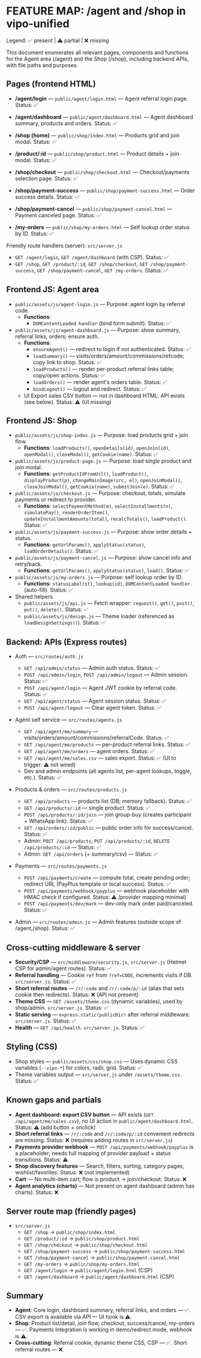 # FEATURE MAP: /agent and /shop in vipo-unified

Legend: ✅ present | ⚠️ partial | ❌ missing

This document enumerates all relevant pages, components and functions for the Agent area (/agent) and the Shop (/shop), including backend APIs, with file paths and purposes.

## Pages (frontend HTML)

- **/agent/login** — `public/agent/login.html` — Agent referral login page. Status: ✅
- **/agent/dashboard** — `public/agent/dashboard.html` — Agent dashboard summary, products and orders. Status: ✅

- **/shop (home)** — `public/shop/index.html` — Products grid and join modal. Status: ✅
- **/product/:id** — `public/shop/product.html` — Product details + join modal. Status: ✅
- **/shop/checkout** — `public/shop/checkout.html` — Checkout/payments selection page. Status: ✅
- **/shop/payment-success** — `public/shop/payment-success.html` — Order success details. Status: ✅
- **/shop/payment-cancel** — `public/shop/payment-cancel.html` — Payment canceled page. Status: ✅
- **/my-orders** — `public/shop/my-orders.html` — Self lookup order status by ID. Status: ✅

Friendly route handlers (server): `src/server.js`
- `GET /agent/login`, `GET /agent/dashboard` (with CSP). Status: ✅
- `GET /shop`, `GET /product/:id`, `GET /shop/checkout`, `GET /shop/payment-success`, `GET /shop/payment-cancel`, `GET /my-orders`. Status: ✅

## Frontend JS: Agent area

- `public/assets/js/agent-login.js` — Purpose: agent login by referral code.
  - **Functions**:
    - `DOMContentLoaded handler` (bind form submit). Status: ✅
- `public/assets/js/agent-dashboard.js` — Purpose: show summary, referral links, orders; ensure auth.
  - **Functions**:
    - `ensureAgent()` — redirect to login if not authenticated. Status: ✅
    - `loadSummary()` — visits/orders/amount/commissions/refcode; copy link to shop. Status: ✅
    - `loadProducts()` — render per-product referral links table; copy/open actions. Status: ✅
    - `loadOrders()` — render agent's orders table. Status: ✅
    - `bindLogout()` — logout and redirect. Status: ✅
  - UI Export sales CSV button — not in dashboard HTML. API exists (see below). Status: ⚠️ (UI missing)

## Frontend JS: Shop

- `public/assets/js/shop-index.js` — Purpose: load products grid + join flow.
  - **Functions**: `loadProducts()`, `openDetails(id)`, `openJoin(id)`, `openModal()`, `closeModal()`, `getCookie(name)`. Status: ✅
- `public/assets/js/product-page.js` — Purpose: load single product and join modal.
  - **Functions**: `getProductIdFromUrl()`, `loadProduct()`, `displayProduct(p)`, `changeMainImage(src, el)`, `openJoinModal()`, `closeJoinModal()`, `getCookie(name)`, `submitJoin(e)`. Status: ✅
- `public/assets/js/checkout.js` — Purpose: checkout, totals, simulate payments or redirect to provider.
  - **Functions**: `selectPaymentMethod(m)`, `selectInstallments(n)`, `simulatePay()`, `renderOrderItem()`, `updateInstallmentAmounts(total)`, `recalcTotals()`, `loadProduct()`. Status: ✅
- `public/assets/js/payment-success.js` — Purpose: show order details + status.
  - **Functions**: `getUrlParams()`, `applyStatus(status)`, `loadOrderDetails()`. Status: ✅
- `public/assets/js/payment-cancel.js` — Purpose: show cancel info and retry/back.
  - **Functions**: `getUrlParams()`, `applyStatus(status)`, `load()`. Status: ✅
- `public/assets/js/my-orders.js` — Purpose: self lookup order by ID.
  - **Functions**: `statusLabel(st)`, `lookup(id)`, `DOMContentLoaded handler` (auto-fill). Status: ✅
- Shared helpers
  - `public/assets/js/api.js` — Fetch wrapper: `request()`, `get()`, `post()`, `put()`, `delete()`. Status: ✅
  - `public/assets/js/design.js` — Theme loader (referenced as `loadDesignSettings()`). Status: ✅

## Backend: APIs (Express routes)

- Auth — `src/routes/auth.js`
  - `GET /api/admin/status` — Admin auth status. Status: ✅
  - `POST /api/admin/login`, `POST /api/admin/logout` — Admin session. Status: ✅
  - `POST /api/agent/login` — Agent JWT cookie by referral code. Status: ✅
  - `GET /api/agent/status` — Agent session status. Status: ✅
  - `POST /api/agent/logout` — Clear agent token. Status: ✅

- Agent self service — `src/routes/agents.js`
  - `GET /api/agent/me/summary` — visits/orders/amount/commissions/referralCode. Status: ✅
  - `GET /api/agent/me/products` — per-product referral links. Status: ✅
  - `GET /api/agent/me/orders` — agent orders. Status: ✅
  - `GET /api/agent/me/sales.csv` — sales export. Status: ✅ (UI to trigger: ⚠️ not wired)
  - Dev and admin endpoints (all agents list, per-agent lookups, toggle, etc.). Status: ✅

- Products & orders — `src/routes/products.js`
  - `GET /api/products` — products list (DB; memory fallback). Status: ✅
  - `GET /api/products/:id` — single product. Status: ✅
  - `POST /api/products/:id/join` — join group-buy (creates participant + WhatsApp link). Status: ✅
  - `GET /api/orders/:id/public` — public order info for success/cancel. Status: ✅
  - Admin: `POST /api/products`, `PUT /api/products/:id`, `DELETE /api/products/:id` — Status: ✅
  - Admin: `GET /api/orders` (+ summary/csv) — Status: ✅

- Payments — `src/routes/payments.js`
  - `POST /api/payments/create` — compute total, create pending order; redirect URL (PayPlus template or local success). Status: ✅
  - `POST /api/payments/webhook/payplus` — webhook placeholder with HMAC check if configured. Status: ⚠️ (provider mapping minimal)
  - `POST /api/payments/dev/mark` — dev-only mark order paid/canceled. Status: ✅

- Admin — `src/routes/admin.js` — Admin features (outside scope of /agent,/shop). Status: ✅

## Cross-cutting middleware & server

- **Security/CSP** — `src/middleware/security.js`, `src/server.js` (Helmet CSP for admin/agent routes). Status: ✅
- **Referral handling** — Cookie `ref` from `?ref=CODE`, increments visits if DB. `src/server.js`. Status: ✅
- **Short referral routes** — `/r/:code` and `/r/:code/p/:id` (alias that sets cookie then redirects). Status: ❌ (API not present)
- **Theme CSS** — `GET /assets/theme.css` (dynamic variables), used by shop/admin. `src/server.js`. Status: ✅
- **Static serving** — `express.static(publicDir)` after referral middleware. `src/server.js`. Status: ✅
- **Health** — `GET /api/health`. `src/server.js`. Status: ✅

## Styling (CSS)

- Shop styles — `public/assets/css/shop.css` — Uses dynamic CSS variables (`--vipo-*`) for colors, radii, grid. Status: ✅
- Theme variables output — `src/server.js` under `/assets/theme.css`. Status: ✅

## Known gaps and partials

- **Agent dashboard: export CSV button** — API exists (`GET /api/agent/me/sales.csv`), no UI action in `public/agent/dashboard.html`. Status: ⚠️ (add button + onclick)
- **Short referral links** — `/r/:code` and `/r/:code/p/:id` convenient redirects are missing. Status: ❌ (requires adding routes in `src/server.js`)
- **Payments provider webhook** — `POST /api/payments/webhook/payplus` is a placeholder; needs full mapping of provider payload + status transitions. Status: ⚠️
- **Shop discovery features** — Search, filters, sorting, category pages, wishlist/favorites. Status: ❌ (not implemented)
- **Cart** — No multi-item cart; flow is product -> join/checkout. Status: ❌
- **Agent analytics (charts)** — Not present on agent dashboard (admin has charts). Status: ❌

## Server route map (friendly pages)

- `src/server.js`
  - `GET /shop` → `public/shop/index.html`
  - `GET /product/:id` → `public/shop/product.html`
  - `GET /shop/checkout` → `public/shop/checkout.html`
  - `GET /shop/payment-success` → `public/shop/payment-success.html`
  - `GET /shop/payment-cancel` → `public/shop/payment-cancel.html`
  - `GET /my-orders` → `public/shop/my-orders.html`
  - `GET /agent/login` → `public/agent/login.html` (CSP)
  - `GET /agent/dashboard` → `public/agent/dashboard.html` (CSP)

## Summary

- **Agent**: Core login, dashboard summary, referral links, and orders — ✅. CSV export is available via API — UI hook is ⚠️.
- **Shop**: Product list/detail, join flow, checkout, success/cancel, my-orders — ✅. Payments integration is working in demo/redirect mode, webhook is ⚠️.
- **Cross-cutting**: Referral cookie, dynamic theme CSS, CSP — ✅. Short referral routes — ❌.
